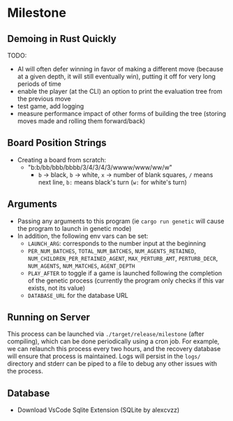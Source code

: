 # Milestone

## Demoing in Rust Quickly

TODO:

- AI will often defer winning in favor of making a different move (because at a
  given depth, it will still eventually win), putting it off for very long
  periods of time
- enable the player (at the CLI) an option to print the evaluation tree from the
  previous move
- test game, add logging
- measure performance impact of other forms of building the tree (storing moves
  made and rolling them forward/back)

## Board Position Strings

- Creating a board from scratch:
  - "b:b/bb/bbb/bbbb/3/4/3/4/3/wwww/www/ww/w"
    - `b` -> black, `b` -> white, `x` -> number of blank squares, `/` means next
      line, `b:` means black's turn (`w:` for white's turn)

## Arguments

- Passing any arguments to this program (ie `cargo run genetic` will cause the
  program to launch in genetic mode)
- In addition, the following env vars can be set:
  - `LAUNCH_ARG`: corresponds to the number input at the beginning
  - `PER_NUM_BATCHES`, `TOTAL_NUM_BATCHES`, `NUM_AGENTS_RETAINED`,
    `NUM_CHILDREN_PER_RETAINED_AGENT`, `MAX_PERTURB_AMT`, `PERTURB_DECR`,
    `NUM_AGENTS`, `NUM_MATCHES`, `AGENT_DEPTH`
  - `PLAY_AFTER` to toggle if a game is launched following the completion of the
    genetic process (currently the program only checks if this var exists, not
    its value)
  - `DATABASE_URL` for the database URL

## Running on Server

This process can be launched via `./target/release/milestone` (after compiling),
which can be done periodically using a cron job. For example, we can relaunch
this process every two hours, and the recovery database will ensure that process
is maintained. Logs will persist in the `logs/` directory and stderr can be
piped to a file to debug any other issues with the process.

## Database

- Download VsCode Sqlite Extension (SQLite by alexcvzz)
